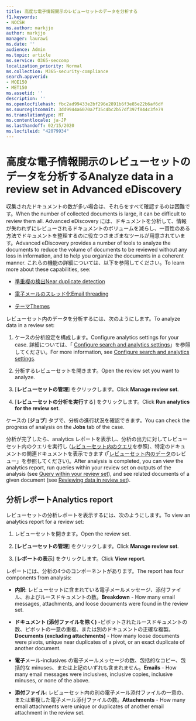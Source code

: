 ```yaml
---
title: 高度な電子情報開示のレビューセットのデータを分析する
f1.keywords:
- NOCSH
ms.author: markjjo
author: markjjo
manager: laurawi
ms.date: ''
audience: Admin
ms.topic: article
ms.service: O365-seccomp
localization_priority: Normal
ms.collection: M365-security-compliance
search.appverid:
- MOE150
- MET150
ms.assetid: ''
description: ''
ms.openlocfilehash: fbc2ad99433e2bf296e2891b6f3e85e22b6af6df
ms.sourcegitcommit: 3dd9944a6070a7f35c4bc2b57df397f844c3fe79
ms.translationtype: MT
ms.contentlocale: ja-JP
ms.lasthandoff: 02/15/2020
ms.locfileid: "42079934"
---
```

# <a name="analyze-data-in-a-review-set-in-advanced-ediscovery"></a><span data-ttu-id="d4fad-102">高度な電子情報開示のレビューセットのデータを分析する</span><span class="sxs-lookup"><span data-stu-id="d4fad-102">Analyze data in a review set in Advanced eDiscovery</span></span>

<span data-ttu-id="d4fad-103">収集されたドキュメントの数が多い場合は、それらをすべて確認するのは困難です。</span><span class="sxs-lookup"><span data-stu-id="d4fad-103">When the number of collected documents is large, it can be difficult to review them all.</span></span> <span data-ttu-id="d4fad-104">Advanced eDiscovery には、ドキュメントを分析して、情報が失われずにレビューされるドキュメントのボリュームを減らし、一貫性のある方法でドキュメントを整理するのに役立つさまざまなツールが用意されています。</span><span class="sxs-lookup"><span data-stu-id="d4fad-104">Advanced eDiscovery provides a number of tools to analyze the documents to reduce the volume of documents to be reviewed without any loss in information, and to help you organize the documents in a coherent manner.</span></span> <span data-ttu-id="d4fad-105">これらの機能の詳細については、以下を参照してください。</span><span class="sxs-lookup"><span data-stu-id="d4fad-105">To learn more about these capabilities, see:</span></span>

- [<span data-ttu-id="d4fad-106">準重複の検出</span><span class="sxs-lookup"><span data-stu-id="d4fad-106">Near duplicate detection</span></span>](near-duplicates.md)

- [<span data-ttu-id="d4fad-107">電子メールのスレッド化</span><span class="sxs-lookup"><span data-stu-id="d4fad-107">Email threading</span></span>](email-threading.md)

- [<span data-ttu-id="d4fad-108">テーマ</span><span class="sxs-lookup"><span data-stu-id="d4fad-108">Themes</span></span>](themes.md)

<span data-ttu-id="d4fad-109">レビューセット内のデータを分析するには、次のようにします。</span><span class="sxs-lookup"><span data-stu-id="d4fad-109">To analyze data in a review set:</span></span>

1. <span data-ttu-id="d4fad-110">ケースの分析設定を構成します。</span><span class="sxs-lookup"><span data-stu-id="d4fad-110">Configure analytics settings for your case.</span></span> <span data-ttu-id="d4fad-111">詳細については、「 [Configure search and analytics settings](configure-search-analytics-settings.md)」を参照してください。</span><span class="sxs-lookup"><span data-stu-id="d4fad-111">For more information, see [Configure search and analytics settings](configure-search-analytics-settings.md).</span></span>

2. <span data-ttu-id="d4fad-112">分析するレビューセットを開きます。</span><span class="sxs-lookup"><span data-stu-id="d4fad-112">Open the review set you want to analyze.</span></span>

3. <span data-ttu-id="d4fad-113">[**レビューセットの管理**] をクリックします。</span><span class="sxs-lookup"><span data-stu-id="d4fad-113">Click **Manage review set**.</span></span>

4. <span data-ttu-id="d4fad-114">[**レビューセットの分析を実行**する] をクリックします。</span><span class="sxs-lookup"><span data-stu-id="d4fad-114">Click **Run analytics for the review set**.</span></span>

<span data-ttu-id="d4fad-115">ケースの [**ジョブ**] タブで、分析の進行状況を確認できます。</span><span class="sxs-lookup"><span data-stu-id="d4fad-115">You can check the progress of analysis on the **Jobs** tab of the case.</span></span>

 <span data-ttu-id="d4fad-116">分析が完了したら、analytics レポートを表示し、分析の出力に対してレビューセット内のクエリを実行し ([レビューセット内のクエリ](review-set-search.md)を参照)、特定のドキュメントの関連ドキュメントを表示できます (「[レビューセット内のデータ](reviewing-data-in-review-set.md)のレビュー」を参照してください)。</span><span class="sxs-lookup"><span data-stu-id="d4fad-116">After analysis is completed, you can view the analytics report, run queries within your review set on outputs of the analysis (see [Query within your review set](review-set-search.md)), and see related documents of a given document (see [Reviewing data in review set](reviewing-data-in-review-set.md)).</span></span>

## <a name="analytics-report"></a><span data-ttu-id="d4fad-117">分析レポート</span><span class="sxs-lookup"><span data-stu-id="d4fad-117">Analytics report</span></span>

<span data-ttu-id="d4fad-118">レビューセットの分析レポートを表示するには、次のようにします。</span><span class="sxs-lookup"><span data-stu-id="d4fad-118">To view an analytics report for a review set:</span></span>

1. <span data-ttu-id="d4fad-119">レビューセットを開きます。</span><span class="sxs-lookup"><span data-stu-id="d4fad-119">Open the review set.</span></span>

2. <span data-ttu-id="d4fad-120">[**レビューセットの管理**] をクリックします。</span><span class="sxs-lookup"><span data-stu-id="d4fad-120">Click **Manage review set**.</span></span>

3. <span data-ttu-id="d4fad-121">[**レポートの表示**] をクリックします。</span><span class="sxs-lookup"><span data-stu-id="d4fad-121">Click **View report**.</span></span>

<span data-ttu-id="d4fad-122">レポートには、分析の4つのコンポーネントがあります。</span><span class="sxs-lookup"><span data-stu-id="d4fad-122">The report has four components from analysis:</span></span>

- <span data-ttu-id="d4fad-123">**内訳**: レビューセットに含まれている電子メールメッセージ、添付ファイル、およびルースドキュメントの数。</span><span class="sxs-lookup"><span data-stu-id="d4fad-123">**Breakdown** - How many email messages, attachments, and loose documents were found in the review set.</span></span>

- <span data-ttu-id="d4fad-124">**ドキュメント (添付ファイルを除く)** -ピボットされたルースドキュメントの数、ピボットの一意の重複、または別のドキュメントの正確な複製。</span><span class="sxs-lookup"><span data-stu-id="d4fad-124">**Documents (excluding attachments)** - How many loose documents were pivots, unique near duplicates of a pivot, or an exact duplicate of another document.</span></span>

- <span data-ttu-id="d4fad-125">**電子**メール-inclusives の電子メールメッセージの数、包括的なコピー、包括的な minuses、または上記のいずれも含まれません。</span><span class="sxs-lookup"><span data-stu-id="d4fad-125">**Emails** - How many email messages were inclusives, inclusive copies, inclusive minuses, or none of the above.</span></span>

- <span data-ttu-id="d4fad-126">**添付ファイル**: レビューセット内の別の電子メール添付ファイルの一意の、または重複した電子メール添付ファイルの数。</span><span class="sxs-lookup"><span data-stu-id="d4fad-126">**Attachments** - How many email attachments were unique or duplicates of another email attachment in the review set.</span></span>
